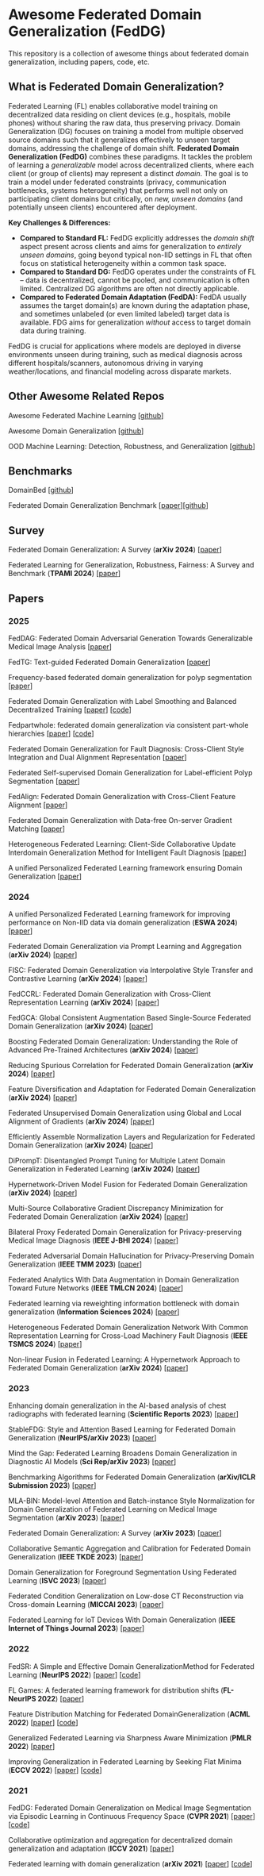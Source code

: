 # Awesome Federated Domain Generalization (FedDG)

This repository is a collection of awesome things about federated domain generalization, including papers, code, etc.

## What is Federated Domain Generalization?

Federated Learning (FL) enables collaborative model training on decentralized data residing on client devices (e.g., hospitals, mobile phones) without sharing the raw data, thus preserving privacy. Domain Generalization (DG) focuses on training a model from multiple observed source domains such that it generalizes effectively to unseen target domains, addressing the challenge of domain shift. **Federated Domain Generalization (FedDG)** combines these paradigms. It tackles the problem of learning a *generalizable* model across decentralized clients, where each client (or group of clients) may represent a distinct *domain*. The goal is to train a model under federated constraints (privacy, communication bottlenecks, systems heterogeneity) that performs well not only on participating client domains but critically, on *new, unseen domains* (and potentially unseen clients) encountered after deployment.

**Key Challenges & Differences:**
* **Compared to Standard FL:** FedDG explicitly addresses the *domain shift* aspect present across clients and aims for generalization to *entirely unseen domains*, going beyond typical non-IID settings in FL that often focus on statistical heterogeneity within a common task space.
* **Compared to Standard DG:** FedDG operates under the constraints of FL – data is decentralized, cannot be pooled, and communication is often limited. Centralized DG algorithms are often not directly applicable.
* **Compared to Federated Domain Adaptation (FedDA):** FedDA usually assumes the target domain(s) are known during the adaptation phase, and sometimes unlabeled (or even limited labeled) target data is available. FDG aims for generalization *without* access to target domain data during training.

FedDG is crucial for applications where models are deployed in diverse environments unseen during training, such as medical diagnosis across different hospitals/scanners, autonomous driving in varying weather/locations, and financial modeling across disparate markets.

## Other Awesome Related Repos

Awesome Federated Machine Learning [[github](https://github.com/innovation-cat/Awesome-Federated-Machine-Learning)]

Awesome Domain Generalization [[github](https://github.com/junkunyuan/Awesome-Domain-Generalization)]

OOD Machine Learning: Detection, Robustness, and Generalization [[github](https://github.com/huytransformer/Awesome-Out-Of-Distribution-Detection)]

## Benchmarks

DomainBed [[github](https://github.com/facebookresearch/DomainBed)]

Federated Domain Generalization Benchmark [[paper](https://openreview.net/forum?id=wprSv7ichW)][[github](https://github.com/inouye-lab/FedDG_Benchmark)]

## Survey

Federated Domain Generalization: A Survey (**arXiv 2024**)  [[paper](https://arxiv.org/abs/2306.01334)]

Federated Learning for Generalization, Robustness, Fairness: A Survey and Benchmark (**TPAMI 2024**) [[paper](https://arxiv.org/abs/2311.06750)]

## Papers

### 2025
FedDAG: Federated Domain Adversarial Generation Towards Generalizable Medical Image Analysis [[paper](https://arxiv.org/abs/2501.13967)]

FedTG: Text-guided Federated Domain Generalization [[paper](https://doi.org/10.1109/ICASSP49660.2025.10888120)]

Frequency-based federated domain generalization for polyp segmentation [[paper](https://doi.org/10.1109/ICASSP49660.2025.10889662)]

Federated Domain Generalization with Label Smoothing and Balanced Decentralized Training [[paper](https://doi.org/10.1109/ICASSP49660.2025.10888230)] [[code](https://github.com/AhmedMostafaSoliman/FedPartWhole)]

Fedpartwhole: federated domain generalization via consistent part-whole hierarchies [[paper](https://doi.org/10.1007/s10044-025-01439-4)] [[code](https://github.com/AhmedMostafaSoliman/FedPartWhole)]

Federated Domain Generalization for Fault Diagnosis: Cross-Client Style Integration and Dual Alignment Representation [[paper](https://ieeexplore.ieee.org/document/10926881)]

Federated Self-supervised Domain Generalization for Label-efficient Polyp Segmentation [[paper](https://arxiv.org/abs/2502.07951)]

FedAlign: Federated Domain Generalization with Cross-Client Feature Alignment [[paper](https://arxiv.org/abs/2501.15486)]

Federated Domain Generalization with Data-free On-server Gradient Matching [[paper](https://arxiv.org/abs/2501.14653)]

Heterogeneous Federated Learning: Client-Side Collaborative Update Interdomain Generalization Method for Intelligent Fault Diagnosis [[paper](https://ieeexplore.ieee.org/document/10742072/)]

A unified Personalized Federated Learning framework ensuring Domain Generalization [[paper](https://www.sciencedirect.com/science/article/abs/pii/S0957417424025673?via%3Dihub)]

### 2024

A unified Personalized Federated Learning framework for improving performance on Non-IID data via domain generalization (**ESWA 2024**) [[paper](https://doi.org/10.1016/j.eswa.2024.125700)]

Federated Domain Generalization via Prompt Learning and Aggregation (**arXiv 2024**) [[paper](https://arxiv.org/pdf/2411.10063)]

FISC: Federated Domain Generalization via Interpolative Style Transfer and Contrastive Learning (**arXiv 2024**) [[paper](https://arxiv.org/abs/2410.22622)]

FedCCRL: Federated Domain Generalization with Cross-Client Representation Learning (**arXiv 2024**) [[paper](https://arxiv.org/abs/2410.11267)]

FedGCA: Global Consistent Augmentation Based Single-Source Federated Domain Generalization (**arXiv 2024**) [[paper](https://arxiv.org/abs/2409.14671)]

Boosting Federated Domain Generalization: Understanding the Role of Advanced Pre-Trained Architectures (**arXiv 2024**) [[paper](https://arxiv.org/abs/2409.13527)]

Reducing Spurious Correlation for Federated Domain Generalization (**arXiv 2024**) [[paper](https://arxiv.org/abs/2407.19174)]

Feature Diversification and Adaptation for Federated Domain Generalization (**arXiv 2024**) [[paper](https://arxiv.org/abs/2407.08245)]

Federated Unsupervised Domain Generalization using Global and Local Alignment of Gradients (**arXiv 2024**) [[paper](https://arxiv.org/abs/2405.16304)]

Efficiently Assemble Normalization Layers and Regularization for Federated Domain Generalization (**arXiv 2024**) [[paper](https://arxiv.org/abs/2403.15605)]

DiPrompT: Disentangled Prompt Tuning for Multiple Latent Domain Generalization in Federated Learning (**arXiv 2024**) [[paper](https://arxiv.org/abs/2403.08506)]

Hypernetwork-Driven Model Fusion for Federated Domain Generalization (**arXiv 2024**) [[paper](https://arxiv.org/abs/2402.06974)]

Multi-Source Collaborative Gradient Discrepancy Minimization for Federated Domain Generalization (**arXiv 2024**) [[paper](https://arxiv.org/abs/2401.10272)]

Bilateral Proxy Federated Domain Generalization for Privacy-preserving Medical Image Diagnosis (**IEEE J-BHI 2024**) [[paper](https://doi.org/10.1109/JBHI.2024.3456440)]

Federated Adversarial Domain Hallucination for Privacy-Preserving Domain Generalization (**IEEE TMM 2023**) [[paper](https://doi.org/10.1109/tmm.2023.3257566)]

Federated Analytics With Data Augmentation in Domain Generalization Toward Future Networks (**IEEE TMLCN 2024**) [[paper](https://doi.org/10.1109/TMLCN.2024.3393892)]

Federated learning via reweighting information bottleneck with domain generalization (**Information Sciences 2024**) [[paper](https://doi.org/10.1016/j.ins.2024.120825)]

Heterogeneous Federated Domain Generalization Network With Common Representation Learning for Cross-Load Machinery Fault Diagnosis (**IEEE TSMCS 2024**) [[paper](https://doi.org/10.1109/TSMC.2024.3408058)]

Non-linear Fusion in Federated Learning: A Hypernetwork Approach to Federated Domain Generalization (**arXiv 2024**) [[paper](https://arxiv.org/abs/2402.06974)]

### 2023

Enhancing domain generalization in the AI-based analysis of chest radiographs with federated learning (**Scientific Reports 2023**) [[paper](https://doi.org/10.1038/s41598-023-49956-8)]

StableFDG: Style and Attention Based Learning for Federated Domain Generalization (**NeurIPS/arXiv 2023**) [[paper](https://proceedings.neurips.cc/paper_files/paper/2023/file/dae8bdacd265399b193e6b43d44a80f0-Paper-Conference.pdf)]

Mind the Gap: Federated Learning Broadens Domain Generalization in Diagnostic AI Models (**Sci Rep/arXiv 2023**) [[paper](https://doi.org/10.1038/s41598-023-49956-8)]

Benchmarking Algorithms for Federated Domain Generalization (**arXiv/ICLR Submission 2023**) [[paper](https://arxiv.org/abs/2307.05238)]

MLA-BIN: Model-level Attention and Batch-instance Style Normalization for Domain Generalization of Federated Learning on Medical Image Segmentation (**arXiv 2023**) [[paper](https://arxiv.org/abs/2306.16747)]

Federated Domain Generalization: A Survey (**arXiv 2023**) [[paper](https://arxiv.org/abs/2306.01334)]

Collaborative Semantic Aggregation and Calibration for Federated Domain Generalization (**IEEE TKDE 2023**) [[paper](https://doi.org/10.1109/TKDE.2023.3273882)]

Domain Generalization for Foreground Segmentation Using Federated Learning (**ISVC 2023**) [[paper](https://doi.org/10.1007/978-3-031-47969-4_20)]

Federated Condition Generalization on Low-dose CT Reconstruction via Cross-domain Learning (**MICCAI 2023**) [[paper](https://doi.org/10.1007/978-3-031-43898-1_5)]

Federated Learning for IoT Devices With Domain Generalization (**IEEE Internet of Things Journal 2023**) [[paper](https://doi.org/10.1109/JIOT.2022.3173489)]

### 2022

FedSR: A Simple and Effective Domain GeneralizationMethod for Federated Learning (**NeurIPS 2022**) [[paper](https://proceedings.neurips.cc/paper_files/paper/2022/file/fd946a6c99541fddc3d64a3ea39a1bc2-Paper-Conference.pdf)] [[code](https://github.com/atuannguyen/FedSR)]

FL Games: A federated learning framework for distribution shifts (**FL-NeurIPS 2022**) [[paper](https://arxiv.org/pdf/2205.11101)] 

Feature Distribution Matching for Federated DomainGeneralization (**ACML 2022**) [[paper](https://proceedings.mlr.press/v189/sun23a/sun23a.pdf)] [[code](https://github.com/yuweisunn/federated-knowledge-alignment)]

Generalized Federated Learning via Sharpness Aware Minimization (**PMLR 2022**) [[paper](https://proceedings.mlr.press/v162/qu22a/qu22a.pdf)]

Improving Generalization in Federated Learning by Seeking Flat Minima (**ECCV 2022**) [[paper](https://www.ecva.net/papers/eccv_2022/papers_ECCV/papers/136830636.pdf)] [[code](https://github.com/debcaldarola/fedsam)]

### 2021

FedDG: Federated Domain Generalization on Medical Image Segmentation via Episodic Learning in Continuous Frequency Space (**CVPR 2021**) [[paper](https://openaccess.thecvf.com/content/CVPR2021/papers/Liu_FedDG_Federated_Domain_Generalization_on_Medical_Image_Segmentation_via_Episodic_CVPR_2021_paper.pdf)] [[code](https://github.com/liuquande/FedDG-ELCFS)]

Collaborative optimization and aggregation for decentralized domain generalization and adaptation (**ICCV 2021**) [[paper](https://openaccess.thecvf.com/content/ICCV2021/papers/Wu_Collaborative_Optimization_and_Aggregation_for_Decentralized_Domain_Generalization_and_Adaptation_ICCV_2021_paper.pdf)]

Federated learning with domain generalization (**arXiv 2021**) [[paper](https://arxiv.org/pdf/2111.10487)] [[code](https://github.com/Haoxiang-Wang/FedADG)]
